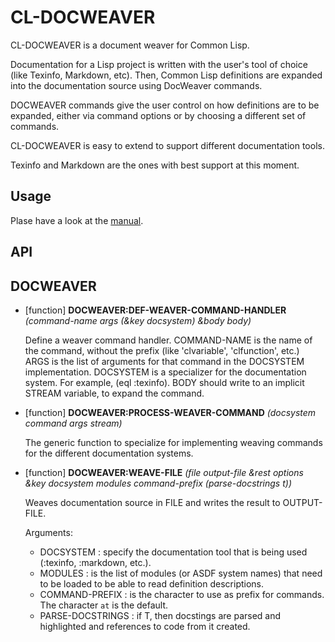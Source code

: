 

# CL-DOCWEAVER

CL-DOCWEAVER is a document weaver for Common Lisp.

Documentation for a Lisp project is written with the user's tool of choice (like Texinfo, Markdown, etc). Then, Common Lisp definitions are expanded into the documentation source using DocWeaver commands.

DOCWEAVER commands give the user control on how definitions are to be expanded, either via command options or by choosing a different set of commands.

CL-DOCWEAVER is easy to extend to support different documentation tools.

Texinfo and Markdown are the ones with best support at this moment.

## Usage

Plase have a look at the [manual](docs/cl-docweaver.pdf "manual").

## API

## DOCWEAVER

- [function] **DOCWEAVER:DEF-WEAVER-COMMAND-HANDLER** *(command-name args (&key docsystem) &body body)*

    Define a weaver command handler.
    COMMAND-NAME is the name of the command, without the prefix (like 'clvariable', 'clfunction', etc.)
    ARGS is the list of arguments for that command in the DOCSYSTEM implementation.
    DOCSYSTEM is a specializer for the documentation system. For example, (eql :texinfo).
    BODY should write to an implicit STREAM variable, to expand the command.



- [function] **DOCWEAVER:PROCESS-WEAVER-COMMAND** *(docsystem command args stream)*

    The generic function to specialize for implementing weaving commands for the different documentation systems.



- [function] **DOCWEAVER:WEAVE-FILE** *(file output-file &rest options &key docsystem modules command-prefix (parse-docstrings t))*

    Weaves documentation source in FILE and writes the result to OUTPUT-FILE.
    
    Arguments:
    
    - DOCSYSTEM : specify the documentation tool that is being used (:texinfo, :markdown, etc.).
    - MODULES : is the list of modules (or ASDF system names) that need to be loaded to be able to read definition descriptions.
    - COMMAND-PREFIX : is the character to use as prefix for commands. The character `at` is the default.
    - PARSE-DOCSTRINGS : if T, then docstings are parsed and highlighted and references to code from it created.




